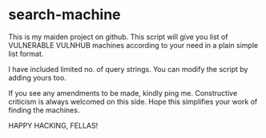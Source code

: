 # search-machine

This is my maiden project on github. 
This script will give you list of VULNERABLE VULNHUB machines according to your need in a plain simple list format. 

I have included limited no. of query strings. You can modify the script by adding yours too. 

If you see any amendments to be made, kindly ping me. Constructive criticism is always welcomed on this side. 
Hope this simplifies your work of finding the machines. 

HAPPY HACKING, FELLAS!
